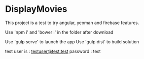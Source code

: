 # DisplayMovies

This project is a test to try angular, yeoman and firebase features.

Use 'npm i' and 'bower i' in the folder after download

Use 'gulp serve' to launch the app
Use 'gulp dist' to build solution


test user is : testuser@test.test 
password : test
